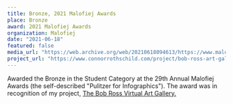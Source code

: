 ```yaml
---
title: Bronze, 2021 Malofiej Awards
place: Bronze
award: 2021 Malofiej Awards
organization: Malofiej
date: "2021-06-18"
featured: false
media_url: "https://web.archive.org/web/20210618094613/https://www.malofiejgraphics.com/awards/students-have-won-awards-too-2/2021/06"
project_url: "https://www.connorrothschild.com/project/bob-ross-art-gallery"
---
```


Awarded the Bronze in the Student Category at the 29th Annual Malofiej Awards (the self-described "Pulitzer for Infographics"). The award was in recognition of my project, [The Bob Ross Virtual Art Gallery.](https://www.connorrothschild.com/project/bob-ross-art-gallery)